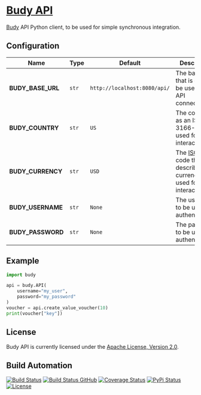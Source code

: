 # [Budy API](http://budy-api.hive.pt)

[Budy](http://budy.hive.pt) API Python client, to be used for simple synchronous integration.

## Configuration

| Name              | Type  | Default                      | Description                                                                                                              |
| ----------------- | ----- | ---------------------------- | ------------------------------------------------------------------------------------------------------------------------ |
| **BUDY_BASE_URL** | `str` | `http://localhost:8080/api/` | The base URL that is going to be used for API connections.                                                               |
| **BUDY_COUNTRY**  | `str` | `US`                         | The country as an ISO 3166-1 to be used for API interactions.                                                            |
| **BUDY_CURRENCY** | `str` | `USD`                        | The [ISO 4217](https://en.wikipedia.org/wiki/ISO_4217) code that describes the currency to be used for API interactions. |
| **BUDY_USERNAME** | `str` | `None`                       | The username to be used for authentication.                                                                              |
| **BUDY_PASSWORD** | `str` | `None`                       | The password to be user for authentication.                                                                              |

## Example

```python
import budy

api = budy.API(
    username="my_user",
    password="my_password"
)
voucher = api.create_value_voucher(10)
print(voucher["key"])
```

## License

Budy API is currently licensed under the [Apache License, Version 2.0](http://www.apache.org/licenses/).

## Build Automation

[![Build Status](https://app.travis-ci.com/hivesolutions/budy-api.svg?branch=master)](https://travis-ci.com/github/hivesolutions/budy-api)
[![Build Status GitHub](https://github.com/hivesolutions/budy-api/workflows/Main%20Workflow/badge.svg)](https://github.com/hivesolutions/budy-api/actions)
[![Coverage Status](https://coveralls.io/repos/hivesolutions/budy-api/badge.svg?branch=master)](https://coveralls.io/r/hivesolutions/budy-api?branch=master)
[![PyPi Status](https://img.shields.io/pypi/v/budy-api.svg)](https://pypi.python.org/pypi/budy-api)
[![License](https://img.shields.io/badge/license-Apache%202.0-blue.svg)](https://www.apache.org/licenses/)

